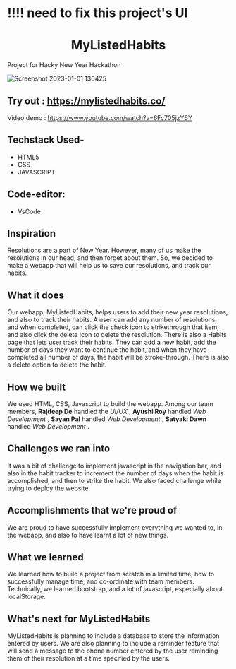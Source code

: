 # !!!! need to fix this project's UI


<h1 align="center">MyListedHabits</h1>
Project for Hacky New Year Hackathon

![Screenshot 2023-01-01 130425](https://user-images.githubusercontent.com/102523492/210166471-4aff9e19-57e7-4f21-9140-b3329e67d7d1.png)

## Try out : https://mylistedhabits.co/
Video demo : https://www.youtube.com/watch?v=6Fc705jzY6Y

## Techstack Used-
- HTML5
- CSS
- JAVASCRIPT

## Code-editor:
- VsCode

## Inspiration
Resolutions are a part of New Year. However, many of us make the resolutions in our head, and then forget about them. So, we decided to make a webapp that will help us to save our resolutions, and track our habits.
## What it does
Our webapp, MyListedHabits, helps users to add their new year resolutions, and also to track their habits. A user can add any number of resolutions, and when completed, can click the check icon to strikethrough that item, and also click the delete icon to delete the resolution. There is also a Habits page that lets user track their habits. They can add a new habit, add the number of days they want to continue the habit, and when they have completed all number of days, the habit will be stroke-through. There is also a delete option to delete the habit.
## How we built 
We used HTML, CSS, Javascript to build the webapp. Among our team members, **Rajdeep De** handled the _UI/UX_ , **Ayushi Roy** handled _Web Development_ , **Sayan Pal** handled _Web Development_ , **Satyaki Dawn** handled _Web Development_ .
## Challenges we ran into
It was a bit of challenge to implement javascript in the navigation bar, and also in the habit tracker to increment the number of days when the habit is accomplished, and then to strike the habit. We also faced challenge while trying to deploy the website.
## Accomplishments that we're proud of
We are proud to have successfully implement everything we wanted to, in the webapp, and also to have learnt a lot of new things.
## What we learned
We learned how to build a project from scratch in a limited time, how to successfully manage time, and co-ordinate with team members. Technically, we learned bootstrap, and a lot of javascript, especially about localStorage.

## What's next for MyListedHabits
MyListedHabits is planning to include a database to store the information entered by users. We are also planning to include a reminder feature that will send a message to the phone number entered by the user reminding them of their resolution at a time specified by the users.
